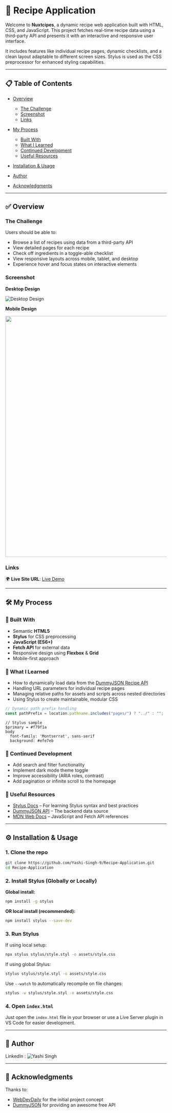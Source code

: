 # 🥘 Recipe Application

Welcome to **Nuxtcipes**, a dynamic recipe web application built with HTML, CSS, and JavaScript. This project fetches real-time recipe data using a third-party API and presents it with an interactive and responsive user interface.

It includes features like individual recipe pages, dynamic checklists, and a clean layout adaptable to different screen sizes. Stylus is used as the CSS preprocessor for enhanced styling capabilities.

---

## 📋 Table of Contents

* [Overview](#overview)

  * [The Challenge](#the-challenge)
  * [Screenshot](#screenshot)
  * [Links](#links)
* [My Process](#my-process)

  * [Built With](#built-with)
  * [What I Learned](#what-i-learned)
  * [Continued Development](#continued-development)
  * [Useful Resources](#useful-resources)
* [Installation & Usage](#installation--usage)
* [Author](#author)
* [Acknowledgments](#acknowledgments)

---

## ✅ Overview

### The Challenge

Users should be able to:

* Browse a list of recipes using data from a third-party API
* View detailed pages for each recipe
* Check off ingredients in a toggle-able checklist
* View responsive layouts across mobile, tablet, and desktop
* Experience hover and focus states on interactive elements

### Screenshot

**Desktop Design**

![Desktop Design](designs/desktop-design.png)

**Mobile Design**

<img src="designs/mobile-design.png" height="750px"> 

### Links

🌍 **Live Site URL**: [Live Demo](https://your-live-url.netlify.app)

---

## 🛠 My Process

### 🧱 Built With

* Semantic **HTML5**
* **Stylus** for CSS preprocessing
* **JavaScript (ES6+)**
* **Fetch API** for external data
* Responsive design using **Flexbox** & **Grid**
* Mobile-first approach

### 🧠 What I Learned

* How to dynamically load data from the [DummyJSON Recipe API](https://dummyjson.com/docs/recipes)
* Handling URL parameters for individual recipe pages
* Managing relative paths for assets and scripts across nested directories
* Using Stylus to create maintainable, modular CSS

```js
// Dynamic path prefix handling
const pathPrefix = location.pathname.includes("pages/") ? "../" : "";
```

```stylus
// Stylus sample
$primary = #f79f1a
body
  font-family: 'Montserrat', sans-serif
  background: #efe7eb
```

### 🔁 Continued Development

* Add search and filter functionality
* Implement dark mode theme toggle
* Improve accessibility (ARIA roles, contrast)
* Add pagination or infinite scroll to the homepage

### 🔗 Useful Resources

* [Stylus Docs](https://stylus-lang.com/) – For learning Stylus syntax and best practices
* [DummyJSON API](https://dummyjson.com/docs/recipes) – The backend data source
* [MDN Web Docs](https://developer.mozilla.org/) – JavaScript and Fetch API references

---

## ⚙️ Installation & Usage

### 1. Clone the repo

```bash
git clone https://github.com/Yashi-Singh-9/Recipe-Application.git
cd Recipe-Application
```

### 2. Install Stylus (Globally or Locally)

**Global install:**

```bash
npm install -g stylus
```

**OR local install (recommended):**

```bash
npm install stylus --save-dev
```

### 3. Run Stylus

If using local setup:

```bash
npx stylus stylus/style.styl -o assets/style.css
```

If using global Stylus:

```bash
stylus stylus/style.styl -o assets/style.css
```

Use `--watch` to automatically recompile on file changes:

```bash
stylus -w stylus/style.styl -o assets/style.css
```

### 4. Open `index.html`

Just open the `index.html` file in your browser or use a Live Server plugin in VS Code for easier development.

---

## 👤 Author

LinkedIn : ![Yashi Singh](https://www.linkedin.com/in/yashi-singh-b4143a246)

---

## 🙏 Acknowledgments

Thanks to:

* [WebDevDaily](https://webdevdaily.io) for the initial project concept
* [DummyJSON](https://dummyjson.com) for providing an awesome free API
